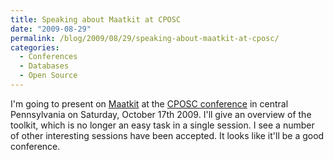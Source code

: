 ```yaml
---
title: Speaking about Maatkit at CPOSC
date: "2009-08-29"
permalink: /blog/2009/08/29/speaking-about-maatkit-at-cposc/
categories:
  - Conferences
  - Databases
  - Open Source
---
```

I'm going to present on [Maatkit][1] at the [CPOSC conference][2] in central Pennsylvania on Saturday, October 17th 2009. I'll give an overview of the toolkit, which is no longer an easy task in a single session. I see a number of other interesting sessions have been accepted. It looks like it'll be a good conference.

 [1]: http://www.maatkit.org/
 [2]: http://www.cposc.org/
